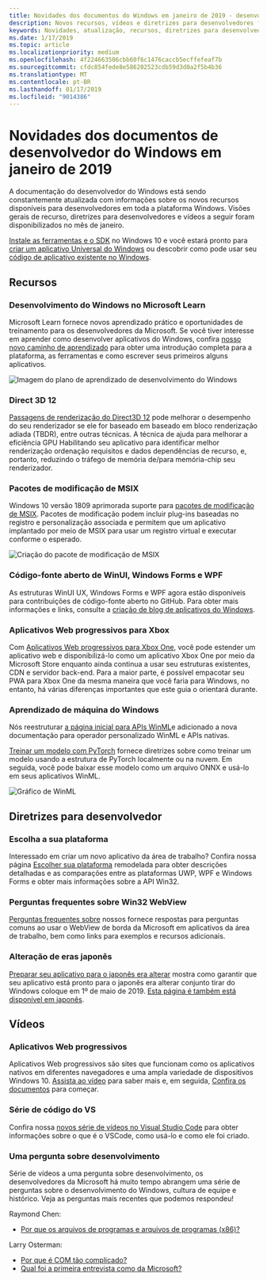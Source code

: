 ```yaml
---
title: Novidades dos documentos do Windows em janeiro de 2019 - desenvolver aplicativos UWP
description: Novos recursos, vídeos e diretrizes para desenvolvedores foram adicionados à documentação do desenvolvedor do Windows 10 de janeiro de 2019
keywords: Novidades, atualização, recursos, diretrizes para desenvolvedores, Windows 10, janeiro
ms.date: 1/17/2019
ms.topic: article
ms.localizationpriority: medium
ms.openlocfilehash: 4f224663506cbb60f6c1476caccb5ecffefeaf7b
ms.sourcegitcommit: cfdc854fede8e586202523cdb59d3d0a2f5b4b36
ms.translationtype: MT
ms.contentlocale: pt-BR
ms.lasthandoff: 01/17/2019
ms.locfileid: "9014386"
---
```

# <a name="whats-new-in-the-windows-developer-docs-in-january-2019"></a>Novidades dos documentos de desenvolvedor do Windows em janeiro de 2019

A documentação do desenvolvedor do Windows está sendo constantemente atualizada com informações sobre os novos recursos disponíveis para desenvolvedores em toda a plataforma Windows. Visões gerais de recurso, diretrizes para desenvolvedores e vídeos a seguir foram disponibilizados no mês de janeiro.

[Instale as ferramentas e o SDK](http://go.microsoft.com/fwlink/?LinkId=821431) no Windows 10 e você estará pronto para [criar um aplicativo Universal do Windows](../get-started/create-uwp-apps.md) ou descobrir como pode usar seu [código de aplicativo existente no Windows](../porting/index.md).

## <a name="features"></a>Recursos

### <a name="windows-development-on-microsoft-learn"></a>Desenvolvimento do Windows no Microsoft Learn

Microsoft Learn fornece novos aprendizado prático e oportunidades de treinamento para os desenvolvedores da Microsoft. Se você tiver interesse em aprender como desenvolver aplicativos do Windows, confira [nosso novo caminho de aprendizado](https://docs.microsoft.com/learn/paths/develop-windows10-apps/) para obter uma introdução completa para a plataforma, as ferramentas e como escrever seus primeiros alguns aplicativos.

![Imagem do plano de aprendizado de desenvolvimento do Windows](images/windows-learn.png)

### <a name="direct-3d-12"></a>Direct 3D 12

[Passagens de renderização do Direct3D 12](/windows/desktop/direct3d12/direct3d-12-render-passes) pode melhorar o desempenho do seu renderizador se ele for baseado em baseado em bloco renderização adiada (TBDR), entre outras técnicas. A técnica de ajuda para melhorar a eficiência GPU Habilitando seu aplicativo para identificar melhor renderização ordenação requisitos e dados dependências de recurso, e, portanto, reduzindo o tráfego de memória de/para memória-chip seu renderizador.

### <a name="msix-modification-packages"></a>Pacotes de modificação de MSIX

Windows 10 versão 1809 aprimorada suporte para [pacotes de modificação de MSIX](https://docs.microsoft.com/windows/msix/modification-package-1809-update). Pacotes de modificação podem incluir plug-ins baseadas no registro e personalização associada e permitem que um aplicativo implantado por meio de MSIX para usar um registro virtual e executar conforme o esperado.

![Criação do pacote de modificação de MSIX](images/msix-modification-package.png)

### <a name="open-source-of-wpf-windows-forms-and-winui"></a>Código-fonte aberto de WinUI, Windows Forms e WPF

As estruturas WinUI UX, Windows Forms e WPF agora estão disponíveis para contribuições de código-fonte aberto no GitHub. Para obter mais informações e links, consulte a [criação de blog de aplicativos do Windows](https://blogs.windows.com/buildingapps/2018/12/04/announcing-open-source-of-wpf-windows-forms-and-winui-at-microsoft-connect-2018/#OKZjJs1VVTrMMtkL.97).

### <a name="progressive-web-apps-for-xbox"></a>Aplicativos Web progressivos para Xbox

Com [Aplicativos Web progressivos para Xbox One](https://docs.microsoft.com/microsoft-edge/progressive-web-apps/xbox-considerations), você pode estender um aplicativo web e disponibilizá-lo como um aplicativo Xbox One por meio da Microsoft Store enquanto ainda continua a usar seu estruturas existentes, CDN e servidor back-end. Para a maior parte, é possível empacotar seu PWA para Xbox One da mesma maneira que você faria para Windows, no entanto, há várias diferenças importantes que este guia o orientará durante.

### <a name="windows-machine-learning"></a>Aprendizado de máquina do Windows

Nós reestruturar [a página inicial para APIs WinML](https://docs.microsoft.com/windows/ai/api-reference)e adicionado a nova documentação para operador personalizado WinML e APIs nativas.

[Treinar um modelo com PyTorch](https://docs.microsoft.com/windows/ai/train-model-pytorch) fornece diretrizes sobre como treinar um modelo usando a estrutura de PyTorch localmente ou na nuvem. Em seguida, você pode baixar esse modelo como um arquivo ONNX e usá-lo em seus aplicativos WinML.

![Gráfico de WinML](images/winml-graphic.png)

## <a name="developer-guidance"></a>Diretrizes para desenvolvedor

### <a name="choose-your-platform"></a>Escolha a sua plataforma

Interessado em criar um novo aplicativo da área de trabalho? Confira nossa página [Escolher sua plataforma](https://docs.microsoft.com/windows/desktop/choose-your-technology) remodelada para obter descrições detalhadas e as comparações entre as plataformas UWP, WPF e Windows Forms e obter mais informações sobre a API Win32.

### <a name="faqs-on-win32-webview"></a>Perguntas frequentes sobre Win32 WebView

[Perguntas frequentes sobre](https://docs.microsoft.com/windows/communitytoolkit/controls/wpf-winforms/webview#frequently-asked-questions-faqs) nossos fornece respostas para perguntas comuns ao usar o WebView de borda da Microsoft em aplicativos da área de trabalho, bem como links para exemplos e recursos adicionais.

### <a name="japanese-era-change"></a>Alteração de eras japonês

[Preparar seu aplicativo para o japonês era alterar](../design/globalizing/japanese-era-change.md) mostra como garantir que seu aplicativo está pronto para o japonês era alterar conjunto tirar do Windows coloque em 1º de maio de 2019. [Esta página é também está disponível em japonês](https://docs.microsoft.com/ja-jp/windows/uwp/design/globalizing/japanese-era-change).

## <a name="videos"></a>Vídeos

### <a name="progressive-web-apps"></a>Aplicativos Web progressivos

Aplicativos Web progressivos são sites que funcionam como os aplicativos nativos em diferentes navegadores e uma ampla variedade de dispositivos Windows 10. [Assista ao vídeo](https://youtu.be/ugAewC3308Y) para saber mais e, em seguida, [Confira os documentos](http://aka.ms/Windows-PWA) para começar.

### <a name="vs-code-series"></a>Série de código do VS

Confira nossa [novos série de vídeos no Visual Studio Code](https://www.youtube.com/playlist?list=PLlrxD0HtieHjQX77y-0sWH9IZBTmv1tTx) para obter informações sobre o que é o VSCode, como usá-lo e como ele foi criado.

### <a name="one-dev-question"></a>Uma pergunta sobre desenvolvimento

Série de vídeos a uma pergunta sobre desenvolvimento, os desenvolvedores da Microsoft há muito tempo abrangem uma série de perguntas sobre o desenvolvimento do Windows, cultura de equipe e histórico. Veja as perguntas mais recentes que podemos respondeu!

Raymond Chen:

* [Por que os arquivos de programas e arquivos de programas (x86)?](https://youtu.be/N7o9eJpFYco)

Larry Osterman:

* [Por que é COM tão complicado?](https://youtu.be/-gkXAV-StVA )
* [Qual foi a primeira entrevista como da Microsoft?](https://youtu.be/qRb6otsHG5c)
